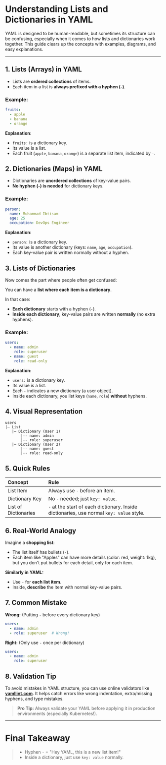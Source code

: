 # Understanding Lists and Dictionaries in YAML

YAML is designed to be human-readable, but sometimes its structure can be confusing, especially when it comes to how lists and dictionaries work together. This guide clears up the concepts with examples, diagrams, and easy explanations.

---

## 1. Lists (Arrays) in YAML

- Lists are **ordered collections** of items.
- Each item in a list is **always prefixed with a hyphen (-)**.

### Example:

```yaml
fruits:
  - apple
  - banana
  - orange
```

**Explanation:**
- `fruits:` is a dictionary key.
- Its value is a list.
- Each fruit (`apple`, `banana`, `orange`) is a separate list item, indicated by `-`.


## 2. Dictionaries (Maps) in YAML

- Dictionaries are **unordered collections** of key-value pairs.
- **No hyphen (-) is needed** for dictionary keys.

### Example:

```yaml
person:
  name: Muhammad Ibtisam
  age: 25
  occupation: DevOps Engineer
```

**Explanation:**
- `person:` is a dictionary key.
- Its value is another dictionary (keys: `name`, `age`, `occupation`).
- Each key-value pair is written normally without a hyphen.


## 3. Lists of Dictionaries

Now comes the part where people often get confused:

You can have a **list where each item is a dictionary**.

In that case:
- **Each dictionary** starts with a hyphen (`-`).
- **Inside each dictionary**, key-value pairs are written **normally** (no extra hyphens).

### Example:

```yaml
users:
  - name: admin
    role: superuser
  - name: guest
    role: read-only
```

**Explanation:**
- `users:` is a dictionary key.
- Its value is a list.
- Each `-` indicates a new dictionary (a user object).
- Inside each dictionary, you list keys (`name`, `role`) **without** hyphens.


## 4. Visual Representation

```
users
|— List
   |— Dictionary (User 1)
       |-- name: admin
       |-- role: superuser
   |— Dictionary (User 2)
       |-- name: guest
       |-- role: read-only
```


## 5. Quick Rules

| Concept | Rule |
|:---|:---|
| List Item | Always use `-` before an item. |
| Dictionary Key | No `-` needed; just `key: value`. |
| List of Dictionaries | `-` at the start of each dictionary. Inside dictionaries, use normal `key: value` style. |


## 6. Real-World Analogy

Imagine a **shopping list**:

- The list itself has bullets (`-`).
- Each item like "Apples" can have more details (color: red, weight: 1kg), but you don't put bullets for each detail, only for each item.

**Similarly in YAML:**
- Use `-` for **each list item**.
- Inside, **describe** the item with normal key-value pairs.


## 7. Common Mistake

**Wrong:** (Putting `-` before every dictionary key)

```yaml
users:
  - name: admin
  - role: superuser  # Wrong!
```

**Right:** (Only use `-` once per dictionary)

```yaml
users:
  - name: admin
    role: superuser
```


## 8. Validation Tip

To avoid mistakes in YAML structure, you can use online validators like [**yamllint.com**](https://www.yamllint.com/).
It helps catch errors like wrong indentation, extra/missing hyphens, and type mistakes.

> **Pro Tip:** Always validate your YAML before applying it in production environments (especially Kubernetes!).


---

# Final Takeaway

> - Hyphen `-` = "Hey YAML, this is a new list item!"
> - Inside a dictionary, just use `key: value` normally.


